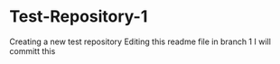# Test-Repository-1
Creating a new test repository
Editing this readme file in branch 1 
I will committ this 
